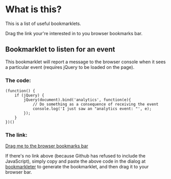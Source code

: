 # What is this?

This is a list of useful bookmarklets.

Drag the link your're interested in to you browser bookmarks bar.

## Bookmarklet to listen for an event
This bookmarklet will report a message to the browser console when it sees a particular event (requires jQuery to be loaded on the page).

### The code:

    (function() {
        if (jQuery) {
            jQuery(document).bind('analytics', function(e){
                // Do something as a consequence of receiving the event
                console.log('I just saw an "analytics event: "', e);
            });
        }
    })()

### The link:

[Drag me to the browser bookmarks bar](javascript:void%20function(){jQuery%26%26jQuery(document).bind(%22analytics%22,function(n){console.log('I%20just%20saw%20an%20%22analytics%20event:%20%22',n)})}();)

If there's no link above (because Github has refused to include the JavaScript), simply copy and paste the above code in the dialog at [bookmarkleter](http://chriszarate.github.io/bookmarkleter/) to generate the bookmarklet, and then drag it to your browser bar.
